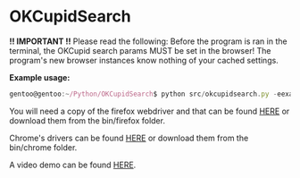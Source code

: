 # OKCupidSearch

**!! IMPORTANT !!** Please read the following: Before the program is ran in the terminal, the OKCupid search params MUST be set in the browser! The program's new browser instances know nothing of your cached settings.

**Example usage:**
```javascript
gentoo@gentoo:~/Python/OKCupidSearch$ python src/okcupidsearch.py -eexample@email.com -ppassword -kMike
```

You will need a copy of the firefox webdriver and that can be found [HERE](https://github.com/mozilla/geckodriver/releases) or download them from the bin/firefox folder.

Chrome's drivers can be found [HERE](https://sites.google.com/a/chromium.org/chromedriver/) or download them from the bin/chrome folder.

A video demo can be found [HERE](https://youtu.be/OT9qXSWPeyU).
